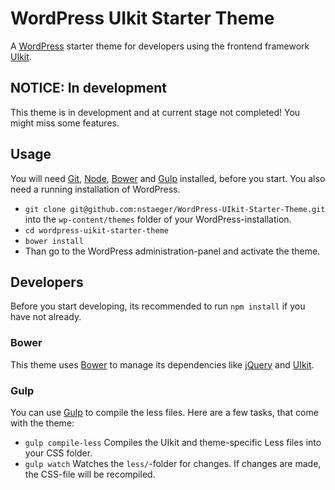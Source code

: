 # WordPress UIkit Starter Theme

A [WordPress](http://www.wordpress.org) starter theme for developers using the frontend framework [UIkit](http://www.getuikit.com).


## NOTICE: In development

This theme is in development and at current stage not completed! You might miss some features.


## Usage

You will need [Git](http://git-scm.com/), [Node](http://nodejs.org/), [Bower](http://bower.io/) and [Gulp](http://gulpjs.com/) installed, before you start. You also need a running installation of WordPress.

- `git clone git@github.com:nstaeger/WordPress-UIkit-Starter-Theme.git` into the `wp-content/themes` folder of your WordPress-installation.
- `cd wordpress-uikit-starter-theme`
- `bower install`
- Than go to the WordPress administration-panel and activate the theme.


## Developers

Before you start developing, its recommended to run `npm install` if you have not already.

### Bower

This theme uses [Bower](http://bower.io/) to manage its dependencies like [jQuery](http://jquery.com/) and [UIkit](http://getuikit.com/).

### Gulp

You can use [Gulp](http://gulpjs.com/) to compile the less files. Here are a few tasks, that come with the theme:

- `gulp compile-less` Compiles the UIkit and theme-specific Less files into your CSS folder.
- `gulp watch` Watches the `less/`-folder for changes. If changes are made, the CSS-file will be recompiled.
